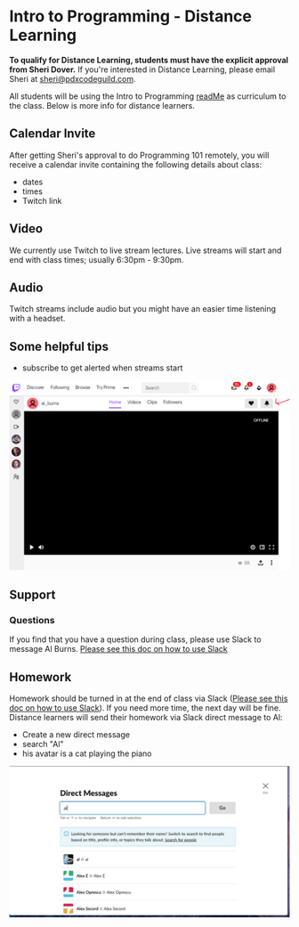 # Intro to Programming - Distance Learning

**To qualify for Distance Learning, students must have the explicit approval from Sheri Dover.** If you're interested in Distance Learning, please email Sheri at [sheri@pdxcodeguild.com](sheri@pdxcodeguild.com).

All students will be using the Intro to Programming [readMe](https://github.com/PdxCodeGuild/IntroToProgramming/blob/master/readme.md) as curriculum to the class. Below is more info for distance learners.

## Calendar Invite

After getting Sheri's approval to do Programming 101 remotely, you will receive a calendar invite containing the following details about class:

  - dates
  - times
  - Twitch link

## Video

We currently use Twitch to live stream lectures. Live streams will start and end with class times; usually 6:30pm - 9:30pm.

## Audio

Twitch streams include audio but you might have an easier time listening with a headset.

## Some helpful tips
- subscribe to get alerted when streams start

![alt text](/resources/twitch_notifications.png)

## Support

### Questions

If you find that you have a question during class, please use Slack to message Al Burns. [Please see this doc on how to use Slack](https://github.com/PdxCodeGuild/IntroToProgramming/blob/master/slack.md)

## Homework

Homework should be turned in at the end of class via Slack ([Please see this doc on how to use Slack](https://github.com/PdxCodeGuild/IntroToProgramming/blob/master/slack.md)). If you need more time, the next day will be fine. Distance learners will send their homework via Slack direct message to Al:

- Create a new direct message
- search "Al"
- his avatar is a cat playing the piano

![alt text](/resources/slack-al.png)
